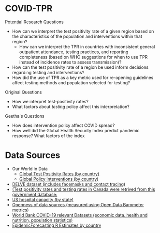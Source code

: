 # COVID-TPR

Potential Research Questions
* How can we interpret the test positivity rate of a given region based on the characteristics of the population and interventions within that region? 
    * How can we interpret the TPR in countries with inconsistent general outpatient attendance, testing practices, and reporting completeness (based on WHO suggestions for when to use TPR instead of incidence rates to assess transmission)? 
* How can the test positivity rate of a region be used inform decisions regarding testing and interventions? 
* How did the use of TPR as a key metric used for re-opening guidelines affect testing methods and population selected for testing? 

Original Questions
* How we interpret test-positivity rates?
* What factors about _testing_ policy affect this interpretation?

Geetha's Questions
* How does intervention policy affect COVID spread?
* How well did the Global Health Security Index predict pandemic response? What factors of the index 

# Data Sources

* Our World in Data
	* [Global Test Positivity Rates (by country)](https://ourworldindata.org/grapher/covid-19-positive-rate-bar?year=2020-07-01)
	* [Global Policy Interventions (by country)](https://ourworldindata.org/policy-responses-covid)
* [DELVE dataset (includes facemasks and contact tracing)](https://rs-delve.github.io/data_software/global-dataset.html)
* [(Test positivity rates and testing rates in Canada were retrived from this government database:](https://open.canada.ca/data/en/dataset/261c32ab-4cfd-4f81-9dea-7b64065690dc)  
* [US hospital capacity (by state)](https://globalepidemics.org/hospital-capacity/) 
* [Openness of data sources (measured using Open Data Barometer metrics)](https://opendatabarometer.org/2ndEdition/analysis/rankings.html)
* [World Bank COVID-19 relevant Datasets (economic data, health and nutrition, population statistics)](https://datacatalog.worldbank.org/search?search_api_views_fulltext_op=AND&f%5B0%5D=field_collection_field%3A2026)
* [EpidemicForecasting R Estimates by country](http://epidemicforecasting.org/country-rt-estimates)

